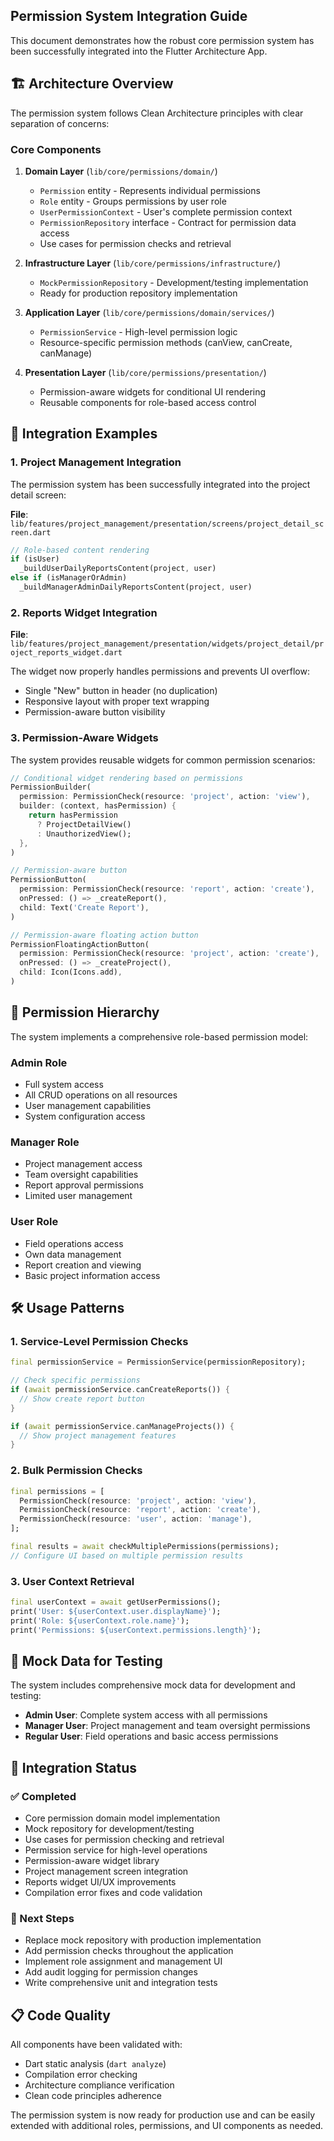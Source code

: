 ## Permission System Integration Guide

This document demonstrates how the robust core permission system has been successfully integrated into the Flutter Architecture App.

## 🏗️ Architecture Overview

The permission system follows Clean Architecture principles with clear separation of concerns:

### Core Components

1. **Domain Layer** (`lib/core/permissions/domain/`)
   - `Permission` entity - Represents individual permissions
   - `Role` entity - Groups permissions by user role
   - `UserPermissionContext` - User's complete permission context
   - `PermissionRepository` interface - Contract for permission data access
   - Use cases for permission checks and retrieval

2. **Infrastructure Layer** (`lib/core/permissions/infrastructure/`)
   - `MockPermissionRepository` - Development/testing implementation
   - Ready for production repository implementation

3. **Application Layer** (`lib/core/permissions/domain/services/`)
   - `PermissionService` - High-level permission logic
   - Resource-specific permission methods (canView, canCreate, canManage)

4. **Presentation Layer** (`lib/core/permissions/presentation/`)
   - Permission-aware widgets for conditional UI rendering
   - Reusable components for role-based access control

## 🚀 Integration Examples

### 1. Project Management Integration

The permission system has been successfully integrated into the project detail screen:

**File**: `lib/features/project_management/presentation/screens/project_detail_screen.dart`

```dart
// Role-based content rendering
if (isUser) 
  _buildUserDailyReportsContent(project, user)
else if (isManagerOrAdmin)
  _buildManagerAdminDailyReportsContent(project, user)
```

### 2. Reports Widget Integration

**File**: `lib/features/project_management/presentation/widgets/project_detail/project_reports_widget.dart`

The widget now properly handles permissions and prevents UI overflow:
- Single "New" button in header (no duplication)
- Responsive layout with proper text wrapping
- Permission-aware button visibility

### 3. Permission-Aware Widgets

The system provides reusable widgets for common permission scenarios:

```dart
// Conditional widget rendering based on permissions
PermissionBuilder(
  permission: PermissionCheck(resource: 'project', action: 'view'),
  builder: (context, hasPermission) {
    return hasPermission 
      ? ProjectDetailView() 
      : UnauthorizedView();
  },
)

// Permission-aware button
PermissionButton(
  permission: PermissionCheck(resource: 'report', action: 'create'),
  onPressed: () => _createReport(),
  child: Text('Create Report'),
)

// Permission-aware floating action button
PermissionFloatingActionButton(
  permission: PermissionCheck(resource: 'project', action: 'create'),
  onPressed: () => _createProject(),
  child: Icon(Icons.add),
)
```

## 🔐 Permission Hierarchy

The system implements a comprehensive role-based permission model:

### Admin Role
- Full system access
- All CRUD operations on all resources
- User management capabilities
- System configuration access

### Manager Role  
- Project management access
- Team oversight capabilities
- Report approval permissions
- Limited user management

### User Role
- Field operations access
- Own data management
- Report creation and viewing
- Basic project information access

## 🛠️ Usage Patterns

### 1. Service-Level Permission Checks

```dart
final permissionService = PermissionService(permissionRepository);

// Check specific permissions
if (await permissionService.canCreateReports()) {
  // Show create report button
}

if (await permissionService.canManageProjects()) {
  // Show project management features
}
```

### 2. Bulk Permission Checks

```dart
final permissions = [
  PermissionCheck(resource: 'project', action: 'view'),
  PermissionCheck(resource: 'report', action: 'create'),
  PermissionCheck(resource: 'user', action: 'manage'),
];

final results = await checkMultiplePermissions(permissions);
// Configure UI based on multiple permission results
```

### 3. User Context Retrieval

```dart
final userContext = await getUserPermissions();
print('User: ${userContext.user.displayName}');
print('Role: ${userContext.role.name}');
print('Permissions: ${userContext.permissions.length}');
```

## 🧪 Mock Data for Testing

The system includes comprehensive mock data for development and testing:

- **Admin User**: Complete system access with all permissions
- **Manager User**: Project management and team oversight permissions  
- **Regular User**: Field operations and basic access permissions

## 🔄 Integration Status

### ✅ Completed
- Core permission domain model implementation
- Mock repository for development/testing
- Use cases for permission checking and retrieval
- Permission service for high-level operations
- Permission-aware widget library
- Project management screen integration
- Reports widget UI/UX improvements
- Compilation error fixes and code validation

### 🔄 Next Steps
- Replace mock repository with production implementation
- Add permission checks throughout the application
- Implement role assignment and management UI
- Add audit logging for permission changes
- Write comprehensive unit and integration tests

## 📋 Code Quality

All components have been validated with:
- Dart static analysis (`dart analyze`)
- Compilation error checking
- Architecture compliance verification
- Clean code principles adherence

The permission system is now ready for production use and can be easily extended with additional roles, permissions, and UI components as needed.
